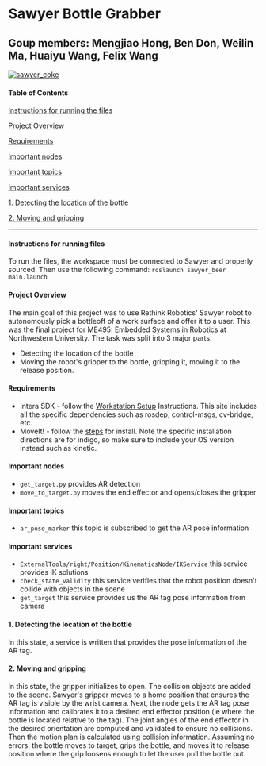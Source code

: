 Sawyer Bottle Grabber
=============================================

Goup members: Mengjiao Hong, Ben Don, Weilin Ma, Huaiyu Wang, Felix Wang
---------------------------------------------

[![sawyer_coke](https://img.youtube.com/vi/asuPnFKfNog/0.jpg)](https://www.youtube.com/watch?v=asuPnFKfNog)

#### Table of Contents ####

[Instructions for running the files](#Instructions)

[Project Overview](#Project\Overview)

[Requirements](#Requirements)

[Important nodes](#nodes)

[Important topics](#topics)

[Important services](#services)

[1. Detecting the location of the bottle ](#Vision)

[2. Moving and gripping](#Movement)

---------------------------------------------
#### Instructions for running files <a name="Instructions"></a>

To run the files, the workspace must be connected to Sawyer and properly sourced. Then use the following command: `roslaunch sawyer_beer main.launch`

#### Project Overview  <a name="Project\Overview"></a>
The main goal of this project was to use Rethink Robotics' Sawyer robot to autonomously pick a bottleoff of a work surface and offer it to a user. This was the final project for ME495: Embedded Systems in Robotics at Northwestern University. The task was split into 3 major parts:
* Detecting the location of the bottle
* Moving the robot's gripper to the bottle, gripping it, moving it to the release position.


#### Requirements <a name="Requirements"></a>

  *  Intera SDK - follow the [Workstation Setup](http://sdk.rethinkrobotics.com/intera/Workstation_Setup) Instructions. This site includes all the specific dependencies such as rosdep, control-msgs, cv-bridge, etc.
  *  MoveIt! - follow the [steps](http://moveit.ros.org/install/) for install. Note the specific installation directions are for indigo, so make sure to include your OS version instead such as kinetic.

#### Important nodes <a name="nodes"></a>
 * `get_target.py` provides AR detection
 * `move_to_target.py` moves the end effector and opens/closes the gripper

#### Important topics <a name="topics"></a>
 * `ar_pose_marker` this topic is subscribed to get the AR pose information

#### Important services <a name="services"></a>
 * `ExternalTools/right/Position/KinematicsNode/IKService` this service provides IK solutions
 * `check_state_validity` this service verifies that the robot position doesn't collide with objects in the scene
 * `get_target` this service provides us the AR tag pose information from camera

#### 1. Detecting the location of the bottle <a name="Vision"></a>
In this state, a service is written that provides the pose information of the AR tag.

#### 2. Moving and gripping <a name="Movement"></a>
In this state, the gripper initializes to open. The collision objects are added to the scene. Sawyer's gripper moves to a home position that ensures the AR tag is visible by the wrist camera. Next, the node gets the AR tag pose information and calibrates it to a desired end effector position (ie where the bottle is located relative to the tag). The joint angles of the end effector in the desired orientation are computed and validated to ensure no collisions. Then the motion plan is calculated using collision information. Assuming no errors, the bottle moves to target, grips the bottle, and moves it to release position where the grip loosens enough to let the user pull the bottle out.
